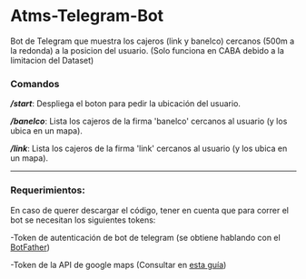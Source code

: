 # Atms-Telegram-Bot
Bot de Telegram que muestra los cajeros (link y banelco) cercanos (500m a la redonda) a la posicion del usuario.
(Solo funciona en CABA debido a la limitacion del Dataset)

### Comandos
**_/start_**: Despliega el boton para pedir la ubicación del usuario.

**_/banelco_**: Lista los cajeros de la firma 'banelco' cercanos al usuario (y los ubica en un mapa).

**_/link_**: Lista los cajeros de la firma 'link' cercanos al usuario (y los ubica en un mapa).

---

### Requerimientos:
En caso de querer descargar el código, tener en cuenta que para correr el bot se necesitan los siguientes tokens:

-Token de autenticación de bot de telegram (se obtiene hablando con el <a href="https://telegram.me/botfather">BotFather</a>)

-Token de la API de google maps (Consultar en <a href="https://developers.google.com/maps/documentation/android-sdk/signup#quick-guide">esta guía</a>)